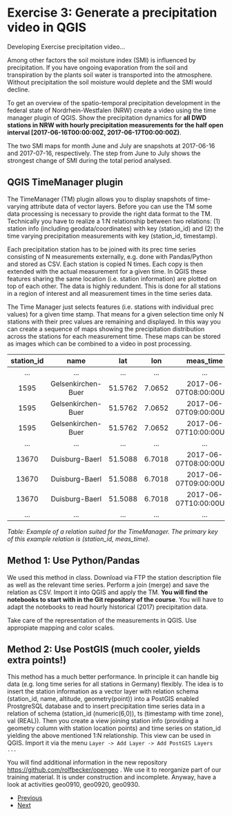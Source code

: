 # Exercise 3: Generate a precipitation video in QGIS
Developing Exercise precipitation video...

Among other factors the soil moisture index (SMI) is influenced by precipitation. If you have ongoing evaporation from the soil and transpiration by the plants soil water is transported into the atmosphere. Without precipitation the soil moisture would deplete and the SMI would decline.

To get an overview of the spatio-temporal precipitation development in the federal state of Nordrhein-Westfalen (NRW) create a video using the time manager plugin of QGIS. Show the precipitation dynamics for **all DWD stations in NRW with hourly precipitation measurements for the half open interval [2017-06-16T00:00:00Z, 2017-06-17T00:00:00Z)**. 

The two SMI maps for month June and July are snapshots at 2017-06-16 and 2017-07-16, respectively. The step from June to July shows the strongest change of SMI during the total period analysed.

## QGIS TimeManager plugin

The TimeManager (TM) plugin allows you to display snapshots of time-varying attribute data of vector layers. Before you can use the TM some data processing is necessary to provide the right data format to the TM. Technically you have to realize a 1:N relationship between two relations: (1) station info (including geodata/coordinates) with key (station_id) and (2) the time varying precipitation measurements with key (station_id, timestamp).  

Each precipitation station has to be joined with its prec time series consisting of N measurements externally, e.g. done with Pandas/Python and stored as CSV. Each station is copied N times. Each copy is then extended with the actual measurement for a given time. In QGIS these features sharing the same location (i.e. station information) are plotted on top of each other. The data is highly redundent. This is done for all stations in a region of interest and all measurement times in the time series data.

The Time Manager just selects features (i.e. stations with individual prec values) for a given time stamp. That means for a given selection time only N stations with their prec values are remaining and displayed. In this way you can create a sequence of maps showing the precipitation distribution across the stations for each measurement time. These maps can be stored as images which can be combined to a video in post processing.


| station_id |        name        |   lat   |   lon  |        meas_time       | prec_rate |
|:----------:|:------------------:|:-------:|:------:|:----------------------:|:---------:|
|        ... | ...                |     ... |    ... |                    ... |       ... |
|       1595 | Gelsenkirchen-Buer | 51.5762 | 7.0652 | 2017-06-07T08:00:00UTC |       1.5 |
|       1595 | Gelsenkirchen-Buer | 51.5762 | 7.0652 | 2017-06-07T09:00:00UTC |       1.7 |
|       1595 | Gelsenkirchen-Buer | 51.5762 | 7.0652 | 2017-06-07T10:00:00UTC |       0.1 |
|        ... | ...                |     ... |    ... |                    ... |       ... |
|      13670 | Duisburg-Baerl     | 51.5088 | 6.7018 | 2017-06-07T08:00:00UTC |       0.8 |
|      13670 | Duisburg-Baerl     | 51.5088 | 6.7018 | 2017-06-07T09:00:00UTC |       0.4 |
|      13670 | Duisburg-Baerl     | 51.5088 | 6.7018 | 2017-06-07T10:00:00UTC |       0.0 |
|        ... | ...                |     ... |    ... |                    ... |       ... |

*Table: Example of a relation suited for the TimeManager. The primary key of this example relation is (station_id, meas_time).*

## Method 1: Use Python/Pandas

We used this method in class. Download via FTP the station description file as well as the relevant time series. Perform a join (merge) and save the relation as CSV. Import it into QGIS and apply the TM. **You will find the notebooks to start with in the Git repository of the course**. You will have to adapt the notebooks to read hourly historical (2017) precipitation data.  

Take care of the representation of the measurements in QGIS. Use appropiate mapping and color scales.

## Method 2: Use PostGIS (much cooler, yields extra points!)

This method has a much better performance. In principle it can handle big data (e.g. long time series for all stations in Germany) flexibly. The idea is to insert the station information as a vector layer with relation schema (station_id, name, altitude, geometry(point)) into a PostGIS enabled ProstgreSQL database and to insert precipitation time series data in a relation of schema (station_id (numeric(6,0)), ts (timestamp with time zone), val (REAL)). Then you create a view joining station info (providing a geometry column with station location points) and time series on station_id yielding the above mentioned 1:N relationship. This view can be used in QGIS. Import it via the menu 
`Layer -> Add Layer -> Add PostGIS Layers ...`   

You will find additional information in the new repository https://github.com/rolfbecker/opengeo . We use it to reorganize part of our training material. It is under construction and incomplete. Anyway, have a look at activities geo0910, geo0920, geo0930.

* [Previous](ex2.md)
* [Next](ex4.md)
